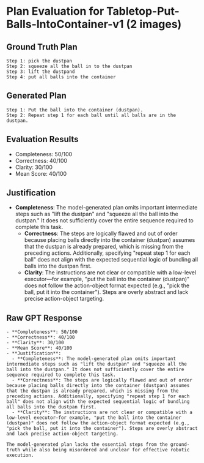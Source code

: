 # Plan Evaluation for Tabletop-Put-Balls-IntoContainer-v1 (2 images)

## Ground Truth Plan
```
Step 1: pick the dustpan
Step 2: squeeze all the ball in to the dustpan
Step 3: lift the dustpand
Step 4: put all balls into the container
```

## Generated Plan
```
Step 1: Put the ball into the container (dustpan).
Step 2: Repeat step 1 for each ball until all balls are in the dustpan.
```

## Evaluation Results
- Completeness: 50/100
- Correctness: 40/100
- Clarity: 30/100
- Mean Score: 40/100

## Justification
- **Completeness**: The model-generated plan omits important intermediate steps such as "lift the dustpan" and "squeeze all the ball into the dustpan." It does not sufficiently cover the entire sequence required to complete this task.  
  - **Correctness**: The steps are logically flawed and out of order because placing balls directly into the container (dustpan) assumes that the dustpan is already prepared, which is missing from the preceding actions. Additionally, specifying "repeat step 1 for each ball" does not align with the expected sequential logic of bundling all balls into the dustpan first.  
  - **Clarity**: The instructions are not clear or compatible with a low-level executor—for example, "put the ball into the container (dustpan)" does not follow the action-object format expected (e.g., "pick the ball, put it into the container"). Steps are overly abstract and lack precise action-object targeting.

## Raw GPT Response
```
- **Completeness**: 50/100  
- **Correctness**: 40/100  
- **Clarity**: 30/100  
- **Mean Score**: 40/100  
- **Justification**:  
  - **Completeness**: The model-generated plan omits important intermediate steps such as "lift the dustpan" and "squeeze all the ball into the dustpan." It does not sufficiently cover the entire sequence required to complete this task.  
  - **Correctness**: The steps are logically flawed and out of order because placing balls directly into the container (dustpan) assumes that the dustpan is already prepared, which is missing from the preceding actions. Additionally, specifying "repeat step 1 for each ball" does not align with the expected sequential logic of bundling all balls into the dustpan first.  
  - **Clarity**: The instructions are not clear or compatible with a low-level executor—for example, "put the ball into the container (dustpan)" does not follow the action-object format expected (e.g., "pick the ball, put it into the container"). Steps are overly abstract and lack precise action-object targeting.  

The model-generated plan lacks the essential steps from the ground-truth while also being misordered and unclear for effective robotic execution.
```
